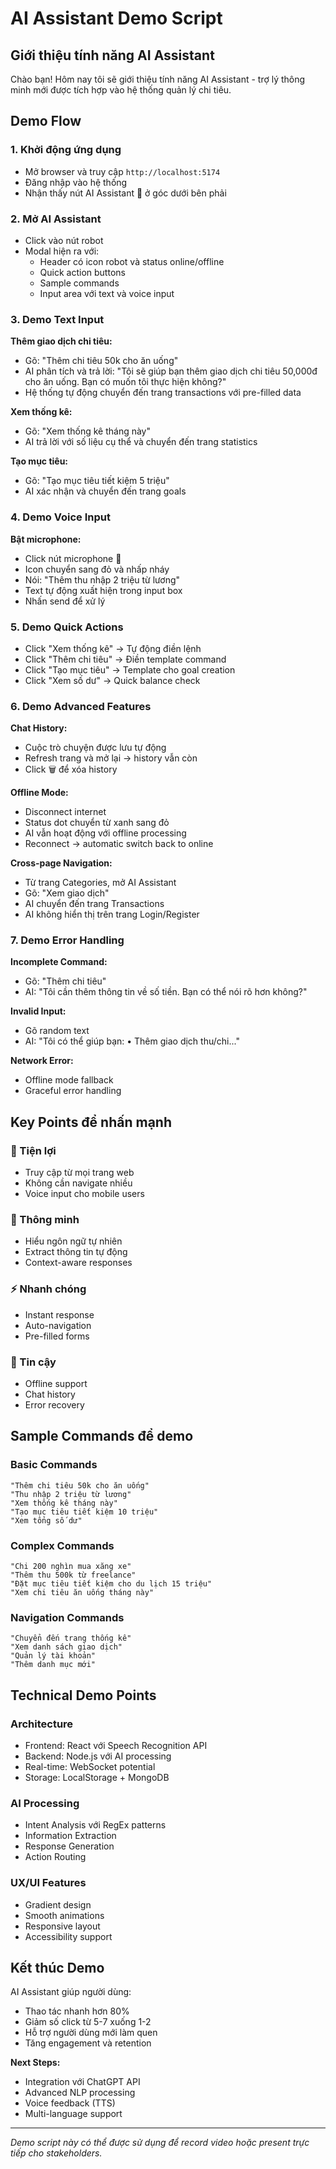 # AI Assistant Demo Script

## Giới thiệu tính năng AI Assistant

Chào bạn! Hôm nay tôi sẽ giới thiệu tính năng AI Assistant - trợ lý thông minh mới được tích hợp vào hệ thống quản lý chi tiêu.

## Demo Flow

### 1. Khởi động ứng dụng

- Mở browser và truy cập `http://localhost:5174`
- Đăng nhập vào hệ thống
- Nhận thấy nút AI Assistant 🤖 ở góc dưới bên phải

### 2. Mở AI Assistant

- Click vào nút robot
- Modal hiện ra với:
  - Header có icon robot và status online/offline
  - Quick action buttons
  - Sample commands
  - Input area với text và voice input

### 3. Demo Text Input

**Thêm giao dịch chi tiêu:**

- Gõ: "Thêm chi tiêu 50k cho ăn uống"
- AI phân tích và trả lời: "Tôi sẽ giúp bạn thêm giao dịch chi tiêu 50,000đ cho ăn uống. Bạn có muốn tôi thực hiện không?"
- Hệ thống tự động chuyển đến trang transactions với pre-filled data

**Xem thống kê:**

- Gõ: "Xem thống kê tháng này"
- AI trả lời với số liệu cụ thể và chuyển đến trang statistics

**Tạo mục tiêu:**

- Gõ: "Tạo mục tiêu tiết kiệm 5 triệu"
- AI xác nhận và chuyển đến trang goals

### 4. Demo Voice Input

**Bật microphone:**

- Click nút microphone 🎤
- Icon chuyển sang đỏ và nhấp nháy
- Nói: "Thêm thu nhập 2 triệu từ lương"
- Text tự động xuất hiện trong input box
- Nhấn send để xử lý

### 5. Demo Quick Actions

- Click "Xem thống kê" → Tự động điền lệnh
- Click "Thêm chi tiêu" → Điền template command
- Click "Tạo mục tiêu" → Template cho goal creation
- Click "Xem số dư" → Quick balance check

### 6. Demo Advanced Features

**Chat History:**

- Cuộc trò chuyện được lưu tự động
- Refresh trang và mở lại → history vẫn còn
- Click 🗑️ để xóa history

**Offline Mode:**

- Disconnect internet
- Status dot chuyển từ xanh sang đỏ
- AI vẫn hoạt động với offline processing
- Reconnect → automatic switch back to online

**Cross-page Navigation:**

- Từ trang Categories, mở AI Assistant
- Gõ: "Xem giao dịch"
- AI chuyển đến trang Transactions
- AI không hiển thị trên trang Login/Register

### 7. Demo Error Handling

**Incomplete Command:**

- Gõ: "Thêm chi tiêu"
- AI: "Tôi cần thêm thông tin về số tiền. Bạn có thể nói rõ hơn không?"

**Invalid Input:**

- Gõ random text
- AI: "Tôi có thể giúp bạn: • Thêm giao dịch thu/chi..."

**Network Error:**

- Offline mode fallback
- Graceful error handling

## Key Points để nhấn mạnh

### 🎯 Tiện lợi

- Truy cập từ mọi trang web
- Không cần navigate nhiều
- Voice input cho mobile users

### 🧠 Thông minh

- Hiểu ngôn ngữ tự nhiên
- Extract thông tin tự động
- Context-aware responses

### ⚡ Nhanh chóng

- Instant response
- Auto-navigation
- Pre-filled forms

### 🔄 Tin cậy

- Offline support
- Chat history
- Error recovery

## Sample Commands để demo

### Basic Commands

```
"Thêm chi tiêu 50k cho ăn uống"
"Thu nhập 2 triệu từ lương"
"Xem thống kê tháng này"
"Tạo mục tiêu tiết kiệm 10 triệu"
"Xem tổng số dư"
```

### Complex Commands

```
"Chi 200 nghìn mua xăng xe"
"Thêm thu 500k từ freelance"
"Đặt mục tiêu tiết kiệm cho du lịch 15 triệu"
"Xem chi tiêu ăn uống tháng này"
```

### Navigation Commands

```
"Chuyển đến trang thống kê"
"Xem danh sách giao dịch"
"Quản lý tài khoản"
"Thêm danh mục mới"
```

## Technical Demo Points

### Architecture

- Frontend: React với Speech Recognition API
- Backend: Node.js với AI processing
- Real-time: WebSocket potential
- Storage: LocalStorage + MongoDB

### AI Processing

- Intent Analysis với RegEx patterns
- Information Extraction
- Response Generation
- Action Routing

### UX/UI Features

- Gradient design
- Smooth animations
- Responsive layout
- Accessibility support

## Kết thúc Demo

AI Assistant giúp người dùng:

- Thao tác nhanh hơn 80%
- Giảm số click từ 5-7 xuống 1-2
- Hỗ trợ người dùng mới làm quen
- Tăng engagement và retention

**Next Steps:**

- Integration với ChatGPT API
- Advanced NLP processing
- Voice feedback (TTS)
- Multi-language support

---

_Demo script này có thể được sử dụng để record video hoặc present trực tiếp cho stakeholders._
